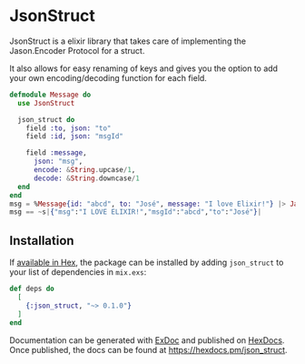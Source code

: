 # JsonStruct

<!-- @moduledoc -->

JsonStruct is a elixir library that takes care of implementing the Jason.Encoder Protocol for a
struct.

It also allows for easy renaming of keys and gives you the option to add your own
encoding/decoding function for each field.

```elixir
defmodule Message do
  use JsonStruct

  json_struct do
    field :to, json: "to"
    field :id, json: "msgId"

    field :message,
      json: "msg",
      encode: &String.upcase/1,
      decode: &String.downcase/1
  end
end
msg = %Message{id: "abcd", to: "José", message: "I love Elixir!"} |> Jason.encode!()
msg == ~s|{"msg":"I LOVE ELIXIR!","msgId":"abcd","to":"José"}|
```

## Installation

If [available in Hex](https://hex.pm/docs/publish), the package can be installed
by adding `json_struct` to your list of dependencies in `mix.exs`:

```elixir
def deps do
  [
    {:json_struct, "~> 0.1.0"}
  ]
end
```

Documentation can be generated with [ExDoc](https://github.com/elixir-lang/ex_doc)
and published on [HexDocs](https://hexdocs.pm). Once published, the docs can
be found at <https://hexdocs.pm/json_struct>.

